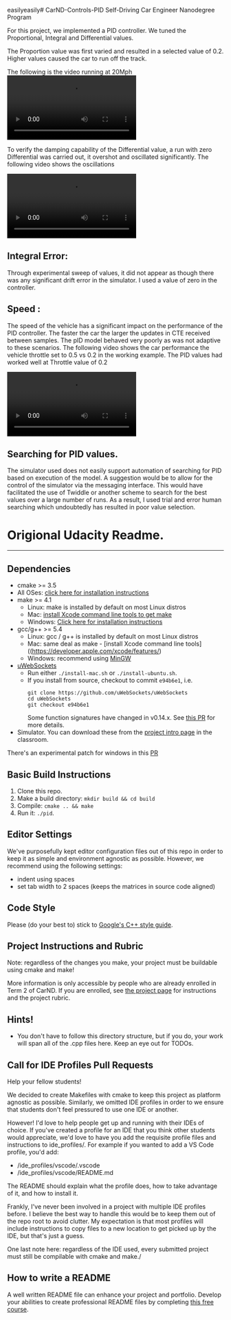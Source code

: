 easilyeasily# CarND-Controls-PID
Self-Driving Car Engineer Nanodegree Program


[video_full_run]: ./output-examples/PID-Control-Full-lap-20mph.mov "Video"

[video_no_diff]: ./output-examples/PID-1P-zeroI-zeroD-osc-and-crash.mov "Video"
[video_run_too_fast]: ./output-examples/PID-Fast-run.mov "Video"

For this project, we implemented a PID controller. We tuned the Proportional, Integral and Differential values.

The Proportion value was first varied and resulted in a selected value of 0.2. Higher values caused the car to run off the track.

The following is the video running at 20Mph
![Full Video Run][video_full_run]

To verify the damping capability of the Differential value, a run with zero Differential was carried out, it overshot and oscillated significantly. The following video shows the oscillations

![Video with No differential value, ie - 0.0][video_no_diff]

## Integral Error:
 Through experimental sweep of values, it did not appear as though there was any significant drift error in the simulator. I used a value of zero in the controller.


## Speed :
 The speed of the vehicle  has a significant  impact on the performance of the PID controller. The faster the car the larger the updates in CTE received between samples. The pID model behaved very poorly as was not adaptive to these scenarios. The following video shows the car performance the vehicle throttle set to 0.5 vs 0.2 in the working example. The PID values had worked well at Throttle value of 0.2

![Video with PID running at 50Mph][video_run_too_fast]

## Searching for PID values.

  The simulator used does not easily support automation of searching for PID based on execution of the model. A suggestion would be to allow for the control of the simulator via the messaging interface. This would have facilitated the use of Twiddle or another scheme to search for the best values over a large number of runs. As a result, I used trial and error human searching which undoubtedly  has resulted in poor value selection.


# Origional Udacity Readme.

---

## Dependencies

* cmake >= 3.5
 * All OSes: [click here for installation instructions](https://cmake.org/install/)
* make >= 4.1
  * Linux: make is installed by default on most Linux distros
  * Mac: [install Xcode command line tools to get make](https://developer.apple.com/xcode/features/)
  * Windows: [Click here for installation instructions](http://gnuwin32.sourceforge.net/packages/make.htm)
* gcc/g++ >= 5.4
  * Linux: gcc / g++ is installed by default on most Linux distros
  * Mac: same deal as make - [install Xcode command line tools]((https://developer.apple.com/xcode/features/)
  * Windows: recommend using [MinGW](http://www.mingw.org/)
* [uWebSockets](https://github.com/uWebSockets/uWebSockets)
  * Run either `./install-mac.sh` or `./install-ubuntu.sh`.
  * If you install from source, checkout to commit `e94b6e1`, i.e.
    ```
    git clone https://github.com/uWebSockets/uWebSockets
    cd uWebSockets
    git checkout e94b6e1
    ```
    Some function signatures have changed in v0.14.x. See [this PR](https://github.com/udacity/CarND-MPC-Project/pull/3) for more details.
* Simulator. You can download these from the [project intro page](https://github.com/udacity/self-driving-car-sim/releases) in the classroom.

There's an experimental patch for windows in this [PR](https://github.com/udacity/CarND-PID-Control-Project/pull/3)

## Basic Build Instructions

1. Clone this repo.
2. Make a build directory: `mkdir build && cd build`
3. Compile: `cmake .. && make`
4. Run it: `./pid`.

## Editor Settings

We've purposefully kept editor configuration files out of this repo in order to
keep it as simple and environment agnostic as possible. However, we recommend
using the following settings:

* indent using spaces
* set tab width to 2 spaces (keeps the matrices in source code aligned)

## Code Style

Please (do your best to) stick to [Google's C++ style guide](https://google.github.io/styleguide/cppguide.html).

## Project Instructions and Rubric

Note: regardless of the changes you make, your project must be buildable using
cmake and make!

More information is only accessible by people who are already enrolled in Term 2
of CarND. If you are enrolled, see [the project page](https://classroom.udacity.com/nanodegrees/nd013/parts/40f38239-66b6-46ec-ae68-03afd8a601c8/modules/f1820894-8322-4bb3-81aa-b26b3c6dcbaf/lessons/e8235395-22dd-4b87-88e0-d108c5e5bbf4/concepts/6a4d8d42-6a04-4aa6-b284-1697c0fd6562)
for instructions and the project rubric.

## Hints!

* You don't have to follow this directory structure, but if you do, your work
  will span all of the .cpp files here. Keep an eye out for TODOs.

## Call for IDE Profiles Pull Requests

Help your fellow students!

We decided to create Makefiles with cmake to keep this project as platform
agnostic as possible. Similarly, we omitted IDE profiles in order to we ensure
that students don't feel pressured to use one IDE or another.

However! I'd love to help people get up and running with their IDEs of choice.
If you've created a profile for an IDE that you think other students would
appreciate, we'd love to have you add the requisite profile files and
instructions to ide_profiles/. For example if you wanted to add a VS Code
profile, you'd add:

* /ide_profiles/vscode/.vscode
* /ide_profiles/vscode/README.md

The README should explain what the profile does, how to take advantage of it,
and how to install it.

Frankly, I've never been involved in a project with multiple IDE profiles
before. I believe the best way to handle this would be to keep them out of the
repo root to avoid clutter. My expectation is that most profiles will include
instructions to copy files to a new location to get picked up by the IDE, but
that's just a guess.

One last note here: regardless of the IDE used, every submitted project must
still be compilable with cmake and make./

## How to write a README
A well written README file can enhance your project and portfolio.  Develop your abilities to create professional README files by completing [this free course](https://www.udacity.com/course/writing-readmes--ud777).
